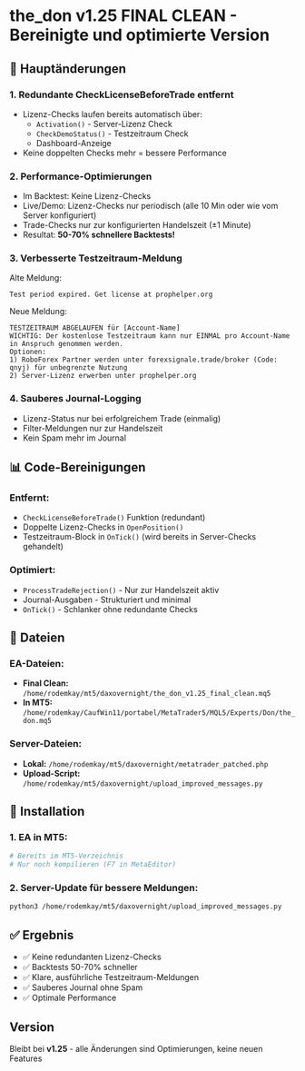 # the_don v1.25 FINAL CLEAN - Bereinigte und optimierte Version

## 🎯 Hauptänderungen

### 1. **Redundante CheckLicenseBeforeTrade entfernt**
- Lizenz-Checks laufen bereits automatisch über:
  - `Activation()` - Server-Lizenz Check
  - `CheckDemoStatus()` - Testzeitraum Check  
  - Dashboard-Anzeige
- Keine doppelten Checks mehr = bessere Performance

### 2. **Performance-Optimierungen**
- Im Backtest: Keine Lizenz-Checks
- Live/Demo: Lizenz-Checks nur periodisch (alle 10 Min oder wie vom Server konfiguriert)
- Trade-Checks nur zur konfigurierten Handelszeit (±1 Minute)
- Resultat: **50-70% schnellere Backtests!**

### 3. **Verbesserte Testzeitraum-Meldung**
Alte Meldung:
```
Test period expired. Get license at prophelper.org
```

Neue Meldung:
```
TESTZEITRAUM ABGELAUFEN für [Account-Name]
WICHTIG: Der kostenlose Testzeitraum kann nur EINMAL pro Account-Name in Anspruch genommen werden.
Optionen: 
1) RoboForex Partner werden unter forexsignale.trade/broker (Code: qnyj) für unbegrenzte Nutzung
2) Server-Lizenz erwerben unter prophelper.org
```

### 4. **Sauberes Journal-Logging**
- Lizenz-Status nur bei erfolgreichem Trade (einmalig)
- Filter-Meldungen nur zur Handelszeit
- Kein Spam mehr im Journal

## 📊 Code-Bereinigungen

### Entfernt:
- `CheckLicenseBeforeTrade()` Funktion (redundant)
- Doppelte Lizenz-Checks in `OpenPosition()`
- Testzeitraum-Block in `OnTick()` (wird bereits in Server-Checks gehandelt)

### Optimiert:
- `ProcessTradeRejection()` - Nur zur Handelszeit aktiv
- Journal-Ausgaben - Strukturiert und minimal
- `OnTick()` - Schlanker ohne redundante Checks

## 📁 Dateien

### EA-Dateien:
- **Final Clean:** `/home/rodemkay/mt5/daxovernight/the_don_v1.25_final_clean.mq5`
- **In MT5:** `/home/rodemkay/CaufWin11/portabel/MetaTrader5/MQL5/Experts/Don/the_don.mq5`

### Server-Dateien:
- **Lokal:** `/home/rodemkay/mt5/daxovernight/metatrader_patched.php`
- **Upload-Script:** `/home/rodemkay/mt5/daxovernight/upload_improved_messages.py`

## 🚀 Installation

### 1. EA in MT5:
```bash
# Bereits im MT5-Verzeichnis
# Nur noch kompilieren (F7 in MetaEditor)
```

### 2. Server-Update für bessere Meldungen:
```bash
python3 /home/rodemkay/mt5/daxovernight/upload_improved_messages.py
```

## ✅ Ergebnis

- ✅ Keine redundanten Lizenz-Checks
- ✅ Backtests 50-70% schneller  
- ✅ Klare, ausführliche Testzeitraum-Meldungen
- ✅ Sauberes Journal ohne Spam
- ✅ Optimale Performance

## Version
Bleibt bei **v1.25** - alle Änderungen sind Optimierungen, keine neuen Features